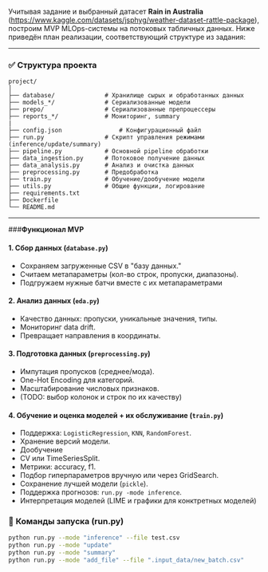 Учитывая задание и выбранный датасет **Rain in Australia** (https://www.kaggle.com/datasets/jsphyg/weather-dataset-rattle-package), построим MVP MLOps-системы на потоковых табличных данных. Ниже приведён план реализации, соответствующий структуре из задания:

---

### ✅ **Структура проекта**
```
project/
│
├── database/              # Хранилище сырых и обработанных данных
├── models_*/              # Сериализованные модели
├── prepo/                 # Сериализованные препроцессеры
├── reports_*/             # Мониторинг, summary
|
├── config.json                # Конфигурационный файл
├── run.py                 # Скрипт управления режимами (inference/update/summary)
├── pipeline.py            # Основной pipeline обработки
├── data_ingestion.py      # Потоковое получение данных
├── data_analysis.py       # Анализ и очистка данных
├── preprocessing.py       # Предобработка
├── train.py               # Обучение/дообучение модели
├── utils.py               # Общие функции, логирование
├── requirements.txt
├── Dockerfile
└── README.md
```

---

###**Функционал MVP**

#### 1. **Сбор данных** (`database.py`)
- Сохраняем загруженные CSV в "базу данных."
- Считаем метапараметры (кол-во строк, пропуски, диапазоны).
- Подгружаем нужные батчи вместе с их метапараметрами

#### 2. **Анализ данных** (`eda.py`)
- Качество данных: пропуски, уникальные значения, типы.
- Мониторинг data drift.
- Превращает направления в координаты.

#### 3. **Подготовка данных** (`preprocessing.py`)
- Импутация пропусков (среднее/мода).
- One-Hot Encoding для категорий.
- Масштабирование числовых признаков.
- (TODO: выбор колонок и строк по их качеству)

#### 4. **Обучение и оценка моделей + их обслуживание** (`train.py`)
- Поддержка: `LogisticRegression`, `KNN`, `RandomForest`.
- Хранение версий модели.
- Дообучение
- CV или TimeSeriesSplit.
- Метрики: accuracy, f1.
- Подбор гиперпараметров вручную или через GridSearch.
- Сохранение лучшей модели (`pickle`).
- Поддержка прогнозов: `run.py -mode inference`.
- Интерпретация моделей (LIME и графики для конктретных моделей)

### 🚀 **Команды запуска (run.py)**

```bash
python run.py --mode "inference" --file test.csv
python run.py --mode "update"
python run.py --mode "summary"
python run.py --mode "add_file" --file ".input_data/new_batch.csv"
```

